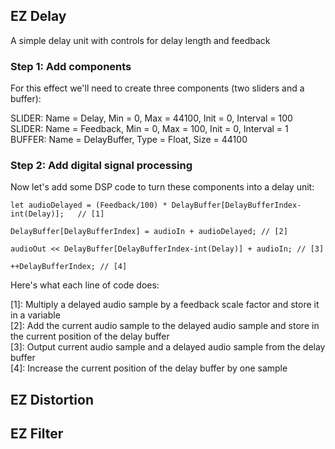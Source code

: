 ## EZ Delay

A simple delay unit with controls for delay length and feedback

### Step 1: Add components

For this effect we'll need to create three components (two sliders and a buffer):

SLIDER: Name = Delay, Min = 0, Max = 44100, Init = 0, Interval = 100<br>
SLIDER: Name = Feedback, Min = 0, Max = 100, Init = 0, Interval = 1<br>
BUFFER: Name = DelayBuffer, Type = Float, Size = 44100<br>

### Step 2: Add digital signal processing

Now let's add some DSP code to turn these components into a delay unit:

```
let audioDelayed = (Feedback/100) * DelayBuffer[DelayBufferIndex-int(Delay)];   // [1]

DelayBuffer[DelayBufferIndex] = audioIn + audioDelayed; // [2]

audioOut << DelayBuffer[DelayBufferIndex-int(Delay)] + audioIn; // [3]

++DelayBufferIndex; // [4]
```

Here's what each line of code does:

\[1\]: Multiply a delayed audio sample by a feedback scale factor and store it in a variable<br>
\[2\]: Add the current audio sample to the delayed audio sample and store in the current position of the delay buffer<br>
\[3\]: Output current audio sample and a delayed audio sample from the delay buffer<br>
\[4\]: Increase the current position of the delay buffer by one sample<br>

## EZ Distortion




## EZ Filter
